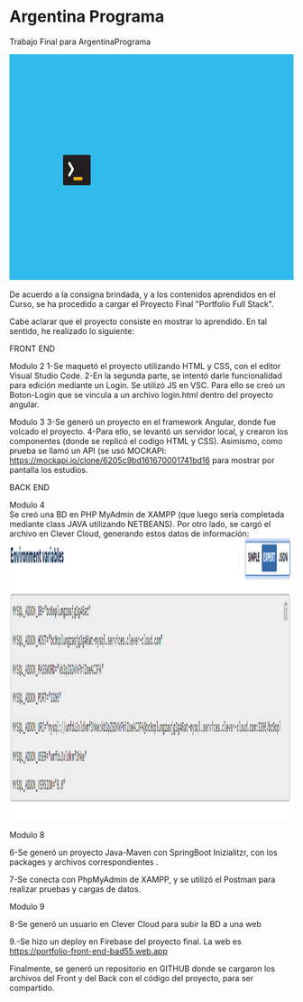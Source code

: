 # Argentina Programa
Trabajo Final para ArgentinaPrograma

<img width=600 height= 400 src="https://github.com/Pedro410Ar/ArProg/blob/main/logo.jpg"/>

De acuerdo a la consigna brindada, y a los contenidos aprendidos en el Curso, 
se ha procedido a cargar el Proyecto Final "Portfolio Full Stack".

Cabe aclarar que el proyecto consiste en mostrar lo aprendido. 
En tal sentido, he realizado lo siguiente: 


FRONT END

Modulo 2
1-Se maquetó el proyecto utilizando HTML y CSS, con el editor Visual Studio Code.
2-En la segunda parte, se intentó darle funcionalidad para edición mediante un Login. Se utilizó JS en VSC. 
Para ello se creó un Boton-Login que se vincula a un archivo login.html dentro del proyecto angular. 

Modulo 3
3-Se generó un proyecto en el framework Angular, donde fue volcado el proyecto.
4-Para ello, se levantó  un servidor local, y crearon los componentes (donde se replicó el codigo HTML y CSS). 
Asimismo, como prueba se llamó un API (se usó MOCKAPI: https://mockapi.io/clone/6205c9bd161670001741bd16 
para mostrar por pantalla los estudios. 
	 
	 
	 
								
BACK END 

Modulo 4	
Se creó una BD en PHP MyAdmin de XAMPP (que luego sería completada mediante class JAVA utilizando NETBEANS).
Por otro lado, se cargó el archivo en Clever Cloud, generando estos datos de información:
<img width=900 height= 500 src="https://github.com/Pedro410Ar/ArProg/blob/main/captura%20Clever%20Cloud.PNG"/>


	
	
	




	
Modulo 8

6-Se generó un proyecto Java-Maven con SpringBoot Inizialitzr, con los packages y archivos correspondientes . 

7-Se conecta con PhpMyAdmin de XAMPP, y se utilizó el Postman para realizar pruebas y cargas de datos. 

Modulo 9 

8-Se generó un usuario en Clever Cloud para subir la BD a una web

9.-Se hizo un deploy en Firebase del proyecto final. La web es https://portfolio-front-end-bad55.web.app



Finalmente, se generó un repositorio en GITHUB donde se cargaron los archivos del Front y del Back con el código 
del proyecto, para ser compartido.   
